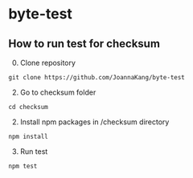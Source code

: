 # byte-test
## How to run test for checksum
0. Clone repository
````
git clone https://github.com/JoannaKang/byte-test
````
2. Go to checksum folder
````
cd checksum
````
2. Install npm packages in /checksum directory
````
npm install
````
3. Run test
````
npm test
````
